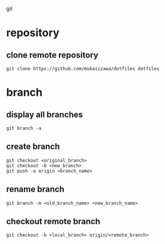 git

# repository
## clone remote repository
    git clone https://github.com/mukaiizawa/dotfiles dotfiles

# branch
## display all branches
    git branch -a

## create branch
    git checkout <original_branch>
    git checkout -b <new_branch>
    git push -u origin <branch_name>

## rename branch
    git branch -m <old_branch_name> <new_branch_name>

## checkout remote branch
    git checkout -b <local_branch> origin/<remote_branch>
